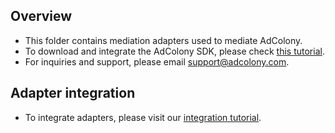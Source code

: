 ## Overview
  * This folder contains mediation adapters used to mediate AdColony.
  * To download and integrate the AdColony SDK, please check [this tutorial](https://github.com/AdColony/AdColony-Android-SDK-3/wiki/Project-Setup).
  * For inquiries and support, please email support@adcolony.com.
  
## Adapter integration
  * To integrate adapters, please visit our [integration tutorial](https://developers.mopub.com/docs/android/integrating-networks/).